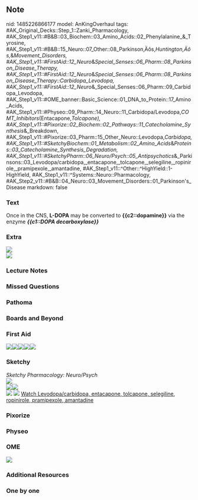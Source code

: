 ## Note
nid: 1485226866177
model: AnKingOverhaul
tags: #AK_Original_Decks::Step_1::Zanki_Pharmacology, #AK_Step1_v11::#B&B::03_Biochem::03_Amino_Acids::02_Phenylalanine_&_Tyrosine, #AK_Step1_v11::#B&B::15_Neuro::07_Other::08_Parkinson‚Äôs,_Huntington‚Äôs,_&_Movement_Disorders, #AK_Step1_v11::#FirstAid::12_Neuro_&_Special_Senses::06_Pharm::08_Parkinson_Disease_Therapy, #AK_Step1_v11::#FirstAid::12_Neuro_&_Special_Senses::06_Pharm::08_Parkinson_Disease_Therapy::Carbidopa_Levodopa, #AK_Step1_v11::#FirstAid::12_Neuro_&_Special_Senses::06_Pharm::09_Carbidopa_Levodopa, #AK_Step1_v11::#OME_banner::Basic_Science::01_DNA_to_Protein::17_Amino_Acids, #AK_Step1_v11::#Physeo::09_Pharm::14_Neuro::11_Carbidopa/Levodopa,_COMT_Inhibitors_(Entacapone,_Tolcapone), #AK_Step1_v11::#Pixorize::02_Biochem::02_Pathways::11_Catecholamine_Synthesis_&_Breakdown, #AK_Step1_v11::#Pixorize::03_Pharm::15_Other_Neuro::Levodopa,_Carbidopa, #AK_Step1_v11::#SketchyBiochem::01_Metabolism::02_Amino_Acids_&_Proteins::03_Catecholamine_Synthesis_Degradation, #AK_Step1_v11::#SketchyPharm::06_Neuro/Psych::05_Antipsychotics_&_Parkinsons::03_Levodopa/carbidopa,_entacapone,_tolcapone,_selegiline,_ropinirole,_pramipexole,_amantadine, #AK_Step1_v11::^Other::^HighYield::1-HighYield, #AK_Step1_v11::^Systems::Neuro::Pharmacology, #AK_Step2_v11::#B&B::04_Neuro::03_Movement_Disorders::01_Parkinson's_Disease
markdown: false

### Text
<div>
  Once in the CNS, <b>L-DOPA</b> may be converted to
  <b>{{c2::dopamine}}</b> via the enzyme <i style=
  "font-weight: bold;">{{c1::DOPA decarboxylase}}</i>
</div>

### Extra
<img src="paste-14409615278741.jpg">
<div><img src="paste-9143985373653.jpg"></div>

### Lecture Notes


### Missed Questions


### Pathoma


### Boards and Beyond


### First Aid
<img src="paste-13975823581187%20(1).jpg"><img src=
"paste-56775172685827.jpg"><img src=
"paste-329947977613315.jpg"><img src=
"paste-333104778575875.jpg"><img src="paste-336162795290627.jpg">

### Sketchy
<div>
  <i>Sketchy Pharmacology: Neuro/Psych</i>
</div><img src=
"paste-35eaf4c7c5526cd857c14fd1a465f935a16c9b46.png">
<div><img src=
"paste-3a01dab671ebb1794f4912bd11fed2da951ae736.png"><img src=
"paste-5229a91cf26d166eb685ab10ea03e7ea0b1ddc1d.png"></div><img src="Screen%20Shot%202021-01-07%20at%2015.12.39.jpg">
<img src="Screen%20Shot%202021-01-07%20at%2015.12.52.jpg"> <a href=
"https://dashboard.sketchy.com/study/medical/courses/medical-pharmacology/units/medical-pharmacology-neuro-psych/videos/medical-pharmacology-neuropsych-antipsychotics-and-parkinsons-levodopacarbidopa-entacapone-tolcapone-selegiline-ropinirole-pramipexole-amantadine?utm_source=anki&utm_medium=partnership&utm_campaign=february_update&utm_content=medical">
Watch Levodopa/carbidopa, entacapone, tolcapone, selegiline,
ropinirole, pramipexole, amantadine</a>

### Pixorize


### Physeo


### OME
<div class="ome-widget">
  <a href=
  "https://onlinemeded.org/spa/dna-to-protein/amino-acids/acquire?ref=anki">
  <img src="_OME_AnkiFlashcards_Lesson_2.png"></a>
</div>

### Additional Resources


### One by one

